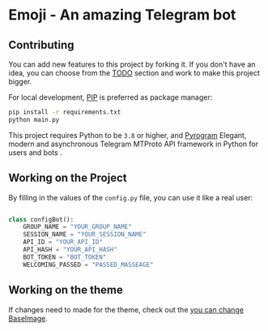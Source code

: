 # Emoji - An amazing Telegram bot

## Contributing

You can add new features to this project by forking it. If you don't have an idea, you can choose from the [TODO](TODO.md) section and work to make this project bigger.

For local development, [PIP](https://pypi.org/project/pip/) is preferred as package manager:

```bash
pip install -r requirements.txt
python main.py
```

This project requires Python to be `3.8` or higher, and [Pyrogram](https://github.com/pyrogram/pyrogram) Elegant, modern and asynchronous Telegram MTProto API framework in Python for users and bots .


## Working on the Project

By filling in the values of the ‍‍‍```config.py``` file, you can use it like a real user:
```python

class configBot():
	GROUP_NAME = "YOUR_GROUP_NAME"
	SESSION_NAME = "YOUR_SESSION_NAME"
	API_ID = "YOUR_API_ID"
	API_HASH = "YOUR_API_HASH"
	BOT_TOKEN = "BOT_TOKEN"
	WELCOMING_PASSED = "PASSED_MASSEAGE"

```

## Working on the theme

If changes need to made for the theme, check out the [you can change BaseImage](./BaseImage/base_image.jpg).
